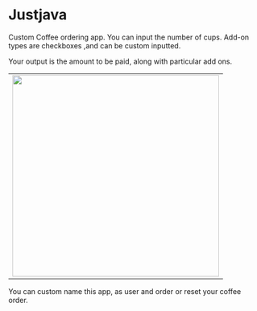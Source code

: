 # Justjava
Custom Coffee ordering app.
You can input the number of cups. 
Add-on types are checkboxes ,and can be custom inputted.

Your output is the amount to be paid, along with particular add ons.

<table>
<tr>
    <td><img width="410" height ="400" src= "https://user-images.githubusercontent.com/54909114/105540967-156f9100-5d1d-11eb-9c85-f03b51a3490e.png" >
  </td>
</tr>
</table>


You can custom name this app, as user and order or reset your coffee order.
